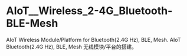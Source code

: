 # AIoT__Wireless_2-4G_Bluetooth-BLE-Mesh
AIoT Wireless Module/Platform for Bluetooth(2.4G Hz), BLE, Mesh.  AIoT Bluetooth(2.4G Hz), BLE, Mesh 无线模块/平台的搭建。
